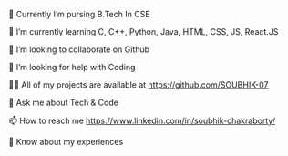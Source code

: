 🔭 Currently I’m pursing B.Tech In CSE

🌱 I’m currently learning C, C++, Python, Java, HTML, CSS, JS, React.JS

👯 I’m looking to collaborate on Github

🤝 I’m looking for help with Coding

👨‍💻 All of my projects are available at https://github.com/SOUBHIK-07

💬 Ask me about Tech & Code

📫 How to reach me https://www.linkedin.com/in/soubhik-chakraborty/

📄 Know about my experiences  



<!---
SOUBHIK-07/SOUBHIK-07 is a ✨ special ✨ repository because its `README.md` (this file) appears on your GitHub profile.
You can click the Preview link to take a look at your changes.
--->
